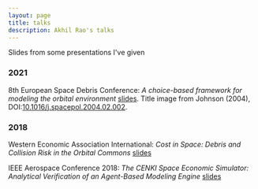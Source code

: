 ```yaml
---
layout: page
title: talks
description: Akhil Rao's talks
---
```


Slides from some presentations I've given

### 2021

8th European Space Debris Conference: *A choice-based framework for modeling the orbital environment* [slides](../../assets/slides/ESDC2021.pdf). Title image from Johnson (2004), DOI:[10.1016/j.spacepol.2004.02.002](https://www.sciencedirect.com/science/article/abs/pii/S026596460400013X?via%3Dihub).

###  2018

Western Economic Association International: *Cost in Space: Debris and Collision Risk in the Orbital Commons* [slides](../../assets/slides/WEAI2018.pdf)

IEEE Aerospace Conference 2018: *The CENKI Space Economic Simulator: Analytical Verification of an Agent-Based Modeling Engine* [slides](../../assets/slides/IEEEAero2018_T10.pdf)
